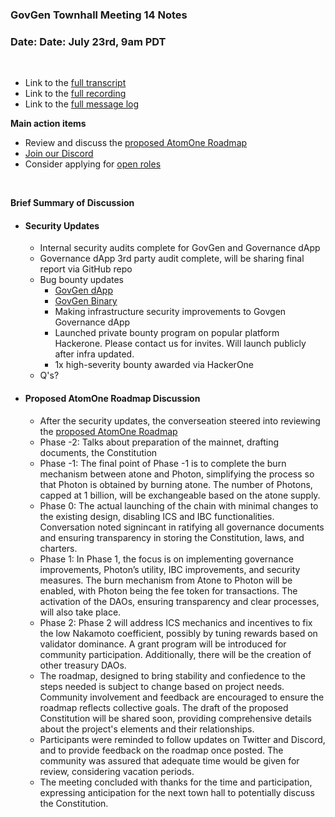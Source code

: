 ### **GovGen Townhall Meeting 14 Notes**

### Date: Date: July 23rd, 9am PDT
<br> 

- Link to the [full transcript](https://docs.google.com/document/d/1RV7kyg0bnKoMlWOnsnXY16mC8EM_lEkwI54O32vSE_k/edit?usp=sharing)
- Link to the [full recording](https://drive.google.com/file/d/1pL-l5rsHVdlMw2vsxOkw7_tGOVtocwlA/view?usp=sharing
)
- Link to the [full message log](https://drive.google.com/file/d/1brMmpqfaQCbpdvGOs_EWLvebQSvwn3yT/view?usp=sharing)


**Main action items**

- Review and discuss the [proposed AtomOne Roadmap](https://docs.google.com/document/d/1IngHTASov5E8qEJfRY1ONYuBtOcC7a2vDGVfTG2KjK8/edit?usp=sharing)
- [Join our Discord](https://discord.gg/atomone)
- Consider applying for [open roles](https://jobs.lever.co/allinbits)

<BR>

**Brief Summary of Discussion**

- #### Security Updates
  - Internal security audits complete for GovGen and Governance dApp
  - Governance dApp 3rd party audit complete, will be sharing final report via GitHub repo
  - Bug bounty updates
    - [GovGen dApp](https://hackenproof.com/all-in-bits/govgen-governance-dapp) 
    - [GovGen Binary](https://hackenproof.com/all-in-bits/govgen) 
    - Making infrastructure security improvements to Govgen Governance dApp
    - Launched private bounty program on popular platform Hackerone. Please contact us for invites. Will launch publicly after infra updated.
    - 1x high-severity bounty awarded via HackerOne
  - Q's?


- #### Proposed AtomOne Roadmap Discussion
  - After the security updates, the converseation steered into reviewing the [proposed AtomOne Roadmap](https://docs.google.com/document/d/1IngHTASov5E8qEJfRY1ONYuBtOcC7a2vDGVfTG2KjK8/edit?usp=sharing)
  - Phase -2: Talks about preparation of the mainnet, drafting documents, the Constitution 
  - Phase -1: The final point of Phase -1 is to complete the burn mechanism between atone and Photon, simplifying the process so that Photon is obtained by burning atone. The number of Photons, capped at 1 billion, will be exchangeable based on the atone supply.
  - Phase 0: The actual launching of the chain with minimal changes to the existing design, disabling ICS and IBC functionalities. Conversation noted signincant in ratifying all governance documents and ensuring transparency in storing the Constitution, laws, and charters.
  - Phase 1: In Phase 1, the focus is on implementing governance improvements, Photon’s utility, IBC improvements, and security measures. The burn mechanism from Atone to Photon will be enabled, with Photon being the fee token for transactions. The activation of the DAOs, ensuring transparency and clear processes, will also take place.
  - Phase 2: Phase 2 will address ICS mechanics and incentives to fix the low Nakamoto coefficient, possibly by tuning rewards based on validator dominance. A grant program will be introduced for community participation. Additionally, there will be the creation of other treasury DAOs.
  - The roadmap, designed to bring stability and confiedence to the steps needed is subject to change based on project needs. Community involvement and feedback are encouraged to ensure the roadmap reflects collective goals. The draft of the proposed Constitution will be shared soon, providing comprehensive details about the project's elements and their relationships.
  - Participants were reminded to follow updates on Twitter and Discord, and to provide feedback on the roadmap once posted. The community was assured that adequate time would be given for review, considering vacation periods.
  - The meeting concluded with thanks for the time and participation, expressing anticipation for the next town hall to potentially discuss the Constitution.
